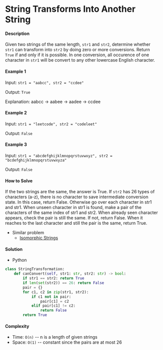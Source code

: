 # String Transforms Into Another String

#### Description

Given two strings of the same length, `str1` and `str2`, determine whether `str1` can transform into `str2` by doing zero or more conversions. Return `True` if and only if it is possible.
In one conversion, all occurence of one character in `str1` will be convert to any other lowercase English character.

#### Example 1

Input: `str1 = "aabcc", str2 = "ccdee"`

Output: `True`

Explanation: aabcc -> aabee -> aadee -> ccdee

#### Example 2

Input: `str1 = "leetcode", str2 = "codeleet"`

Output: `False`

#### Example 3

Input: `str1 = "abcdefghijklmnopqrstuvwxyz", str2 = "bcdefghijklmnopqrstuvwxyza"`

Output: `False`

#### How to Solve

If the two strings are the same, the answer is True.
If `str2` has 26 types of characters (a-z), there is no character to save intermediate conversion state. In this case, return False.
Otherwise go over each character in str1 and str1. When unseen character in str1 is found, make a pair of the characters of the same index of str1 and str2. When already seen character appears, check the pair is still the same. If not, return False. When it reaches to the last character and still the pair is the same, return True.

- Similar problem
    - [Isomorphic Strings](isomorphic.md)

#### Solution
- Python

```python
class StringTransformation:
    def canConvert(self, str1: str, str2: str) -> bool:
        if str1 == str2: return True
        if len(set(str2)) == 26: return False
        pair = {}
        for c1, c2 in zip(str1, str2):
            if c1 not in pair:
                pair[c1] = c2
            elif pair[c1] != c2:
                return False
        return True
```

#### Complexity
- Time: `O(n)` -- n is a length of given strings
- Space: `O(1)` -- constant since the pairs are at most 26
